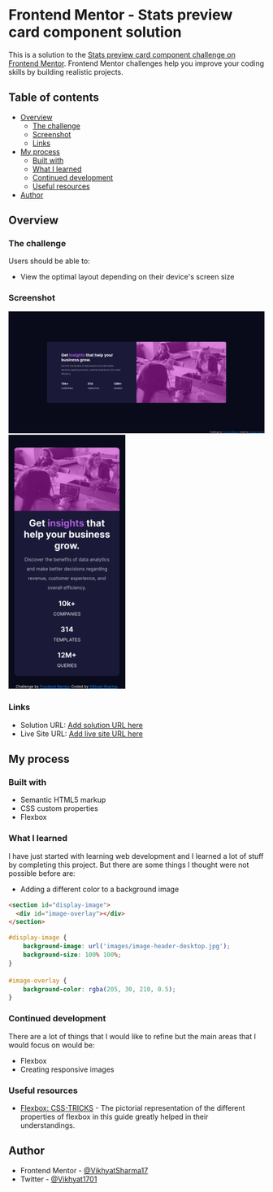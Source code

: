 # Frontend Mentor - Stats preview card component solution

This is a solution to the [Stats preview card component challenge on Frontend Mentor](https://www.frontendmentor.io/challenges/stats-preview-card-component-8JqbgoU62). Frontend Mentor challenges help you improve your coding skills by building realistic projects. 

## Table of contents

- [Overview](#overview)
  - [The challenge](#the-challenge)
  - [Screenshot](#screenshot)
  - [Links](#links)
- [My process](#my-process)
  - [Built with](#built-with)
  - [What I learned](#what-i-learned)
  - [Continued development](#continued-development)
  - [Useful resources](#useful-resources)
- [Author](#author)


## Overview

### The challenge

Users should be able to:

- View the optimal layout depending on their device's screen size

### Screenshot

![Desktop Preview](./screenshots/screenshot_desktop.png)
<img src="./screenshots/screenshot_mobile.png" alt="Mobile Preview" height="500px">

### Links

- Solution URL: [Add solution URL here](https://your-solution-url.com)
- Live Site URL: [Add live site URL here](https://your-live-site-url.com)

## My process

### Built with

- Semantic HTML5 markup
- CSS custom properties
- Flexbox

### What I learned

I have just started with learning web development and I learned a lot of stuff by completing this project. But there are some things I thought were not possible before are:
- Adding a different color to a background image

```html
<section id="display-image">
  <div id="image-overlay"></div>
</section> 
```

```css
#display-image {
    background-image: url('images/image-header-desktop.jpg');
    background-size: 100% 100%;
}

#image-overlay {
    background-color: rgba(205, 30, 210, 0.5);
}

```

### Continued development

There are a lot of things that I would like to refine but the main areas that I would focus on would be:
- Flexbox
- Creating responsive images

### Useful resources

- [Flexbox: CSS-TRICKS](https://css-tricks.com/snippets/css/a-guide-to-flexbox/) - The pictorial representation of the different properties of flexbox in this guide greatly helped in their understandings.

## Author

- Frontend Mentor - [@VikhyatSharma17](https://www.frontendmentor.io/profile/VikhyatSharma17)
- Twitter - [@Vikhyat1701](https://twitter.com/Vikhyat1701)
